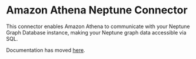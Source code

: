 # Amazon Athena Neptune Connector

This connector enables Amazon Athena to communicate with your Neptune Graph Database instance, making your Neptune graph data accessible via SQL.

Documentation has moved [here](https://docs.aws.amazon.com/athena/latest/ug/connectors-neptune.html).
